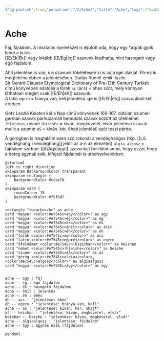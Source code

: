 ```yaml
---
{"dg-publish":true,"permalink":"/A/Ache/","title":"Ache","tags":["containsaigenerateddiagram"],"created":"2024-03-16T22:48","updated":"2024-11-08T15:21"}
---
```



# Ache

Fáj, fájdalom. A hivatalos nyelvészet is eljutott oda, hogy egy \*ag/ak gyök lehet a kulcs.   
[[E/Ék\|Ék]] vagy inkább [[E/Ég\|ég]] szavunk kiadhatja, mint hasogató vagy égő fájdalom.  

Áhít jelentése is van, s e szavunk tökéletesen ki is adja igei alakját. Éh-es is megfelelne ebben a jelentésében. Dudás Rudolf említi is ide.  
Sir Gerard Clauson Etymological Dictionary of Pre-13th Century Turkish című könyvében adatolja a török `aç` (acs) = éhes szót, mely könnyen láthatóan megint csak [[E/Éh\|éh]] szavunk.  
A latin `egere` = hiánya van, kell jelentésű ige is [[E/Éh\|éh]] szavunkból kell eredjen.  

Götz László Keleten kél a Nap című könyvének 166-167. oldalán szumér-germán szavak párhuzamait bemutató szavak között az ófelnémet `(h)eishan`, német `(h)eishe` = kíván, megkövetel, elvár jelentésű szavak mellé a szumér `AŠ` = kíván, kér, óhajt jelentésű szót teszi párba.  

A görögben is megtalálni ezen szó rokonát a vendéghangos (tkp. [[L/L vendéghang\|l vendéghang]] jelöli az a-n az ékezetet) `algia`, `algosz` = fájdalom szóban: [[A/Ágy\|ágy]] szavunkat belelátni annyi, hogy azzal, hogy a beteg ágynak esik, kifejezi fájdalmát is utódnyelveinkben.  

```plantuml-svg
@startuml
left to right direction
skinparam BackGroundColor transparent
skinparam rectangle {
    BackgroundColor #ccbe78
}
skinparam card {
    roundCorner 15
    BackgroundColor #f9f5d7
}

rectangle "<b>ache</b>" as ache
card "magyar <color:#e7545c>agy</color>" as agy
card "magyar <color:#e7545c>ég</color>" as ég
card "magyar <color:#e7545c>ék</color>" as ék
card "magyar <color:#e7545c>áhít</color>" as áhít
card "magyar <color:#e7545c>éh</color>" as éh
card "török <color:#e7545c>aç</color>" as acs
card "latin <color:#e7545c>egere</color>" as egere
card "ófelnémet <color:#e7545c>(h)eishan</color>" as heishan
card "német <color:#e7545c>(h)eishe</color>" as heishe
card "szumér <color:#e7545c>AŠ</color>" as aš
card "görög <color:#e7545c>algia</color>, <color:#e7545c>algosz</color>" as algiaalgosz
card "magyar <color:#e7545c>ágy</color>" as ágy


ache -- agy : fáj
ache -- ég : égő fájdalom
ache -- ék : hasogató fájdalom
ache -- áhít : jelentés
ache -- éh : éhes
éh -- acs : "jelentése: éhes"
éh -- egere : "jelentése: hiánya van, kell"
ache -- aš : "jelentése: kíván, kér, óhajt"
aš -- heishan : "jelentése: kíván, megkövetel, elvár"
heishan -- heishe : "jelentése: kíván, megkövetel, elvár"
ache -- algiaalgosz : "jelentése: fájdalom"
ache -- ágy : ágynak esik (fájdalom)

@enduml
```

  